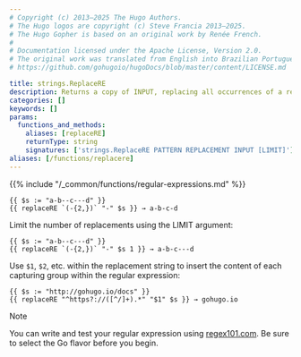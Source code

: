 ```yaml
---
# Copyright (c) 2013–2025 The Hugo Authors.
# The Hugo logos are copyright (c) Steve Francia 2013–2025.
# The Hugo Gopher is based on an original work by Renée French.
#
# Documentation licensed under the Apache License, Version 2.0.
# The original work was translated from English into Brazilian Portuguese.
# https://github.com/gohugoio/hugoDocs/blob/master/content/LICENSE.md

title: strings.ReplaceRE
description: Returns a copy of INPUT, replacing all occurrences of a regular expression with a replacement pattern.
categories: []
keywords: []
params:
  functions_and_methods:
    aliases: [replaceRE]
    returnType: string
    signatures: ['strings.ReplaceRE PATTERN REPLACEMENT INPUT [LIMIT]']
aliases: [/functions/replacere]
---
```


{{% include "/_common/functions/regular-expressions.md" %}}

```go-html-template
{{ $s := "a-b--c---d" }}
{{ replaceRE `(-{2,})` "-" $s }} → a-b-c-d
```

Limit the number of replacements using the LIMIT argument:

```go-html-template
{{ $s := "a-b--c---d" }}
{{ replaceRE `(-{2,})` "-" $s 1 }} → a-b-c---d
```

Use `$1`, `$2`, etc. within the replacement string to insert the content of each capturing group within the regular expression:

```go-html-template
{{ $s := "http://gohugo.io/docs" }}
{{ replaceRE "^https?://([^/]+).*" "$1" $s }} → gohugo.io
```

> [!note]
> You can write and test your regular expression using [regex101.com]. Be sure to select the Go flavor before you begin.

[regex101.com]: https://regex101.com/
